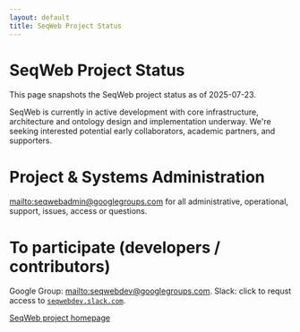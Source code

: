 ```yaml
---
layout: default
title: SeqWeb Project Status
---
```


# SeqWeb Project Status
This page snapshots the SeqWeb project status as of 2025-07-23.

SeqWeb is currently in active development with core infrastructure, architecture and ontology design and implementation underway.  We're seeking interested potential early collaborators, academic partners, and supporters.  

# Project & Systems Administration
[mailto:seqwebadmin@googlegroups.com](mailto:seqwebadmin@googlegroups) for all administrative, operational, support, issues, access or questions.

# To participate (developers / contributors)

Google Group: [mailto:seqwebdev@googlegroups.com](mailto:seqwebdev@googlegroups.com). 
Slack: click to requst access to [`seqwebdev.slack.com`](https://forms.gle/Frxtt5aR2b4VZSEt7).


[SeqWeb project homepage](https://www.seqweb.org/)
